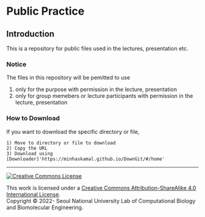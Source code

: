 # Public Practice

## Introduction

This is a repository for public files used in the lectures, presentation etc.

### Notice

The files in this repository will be pemitted to use 
  
  1) only for the purpose with permission in the lecture, presentation
  2) only for group memebers or lecture participants with permission in the lecture, presentation

### How to Download

If you want to download the specific directory or file,

	1) Move to directory or file to download
	2) Copy the URL
	3) Download using [Downloader]'https://minhaskamal.github.io/DownGit/#/home' 

---

<a rel="license" href="http://creativecommons.org/licenses/by-sa/4.0/">
<img alt="Creative Commons License" style="border-width:0"
	src="https://i.creativecommons.org/l/by-sa/4.0/88x31.png" /></a>

This work is licensed under a
<a rel="license" href="http://creativecommons.org/licenses/by-sa/4.0/"> Creative
Commons Attribution-ShareAlike 4.0 International License</a>.  
Copyright &copy; 2022- Seoul National University Lab of Computational Biology
and Biomolecular Engineering.
